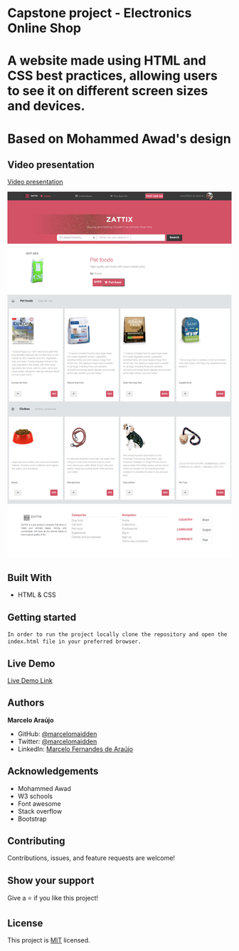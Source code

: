 # Capstone project - Electronics Online Shop

# A website made using HTML and CSS best practices, allowing users to see it on different screen sizes and devices.
# Based on Mohammed Awad's design

## Video presentation

[Video presentation](https://www.loom.com/share/9fe0b6d2e8e445b1936e9b9a28f2c4f5)

![screenshot](./assets/images/screenshot.png)


## Built With

- HTML & CSS

## Getting started
    In order to run the project locally clone the repository and open the index.html file in your preferred browser.

## Live Demo

[Live Demo Link](https://marcelomaidden.github.io/capstone_onlineshop)

## Authors

**Marcelo Araújo**

- GitHub: [@marcelomaidden](https://github.com/marcelomaidden)
- Twitter: [@marcelomaidden](https://twitter.com/marcelomaidden)
- LinkedIn: [Marcelo Fernandes de Araújo](https://www.linkedin.com/in/marcelo-fernandes-de-ara%C3%BAjo-56700a171/)

## Acknowledgements
- Mohammed Awad
- W3 schools
- Font awesome
- Stack overflow
- Bootstrap

##  Contributing

Contributions, issues, and feature requests are welcome!

## Show your support

Give a ⭐️ if you like this project!

## License

This project is [MIT](./LICENSE) licensed.
